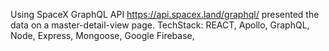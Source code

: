 Using SpaceX GraphQL API https://api.spacex.land/graphql/ presented the data on a master-detail-view page. 
TechStack: REACT, Apollo, GraphQL, Node, Express, Mongoose, Google Firebase, 

